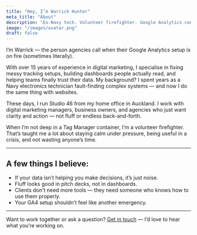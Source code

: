 ```yaml
---
title: "Hey, I’m Warrick Hunter"
meta_title: "About"
description: "Ex-Navy tech. Volunteer firefighter. Google Analytics consultant who gets things done without the fluff."
image: "/images/avatar.png"
draft: false
---
```


I’m Warrick — the person agencies call when their Google Analytics setup is on fire (sometimes literally).  

With over 15 years of experience in digital marketing, I specialise in fixing messy tracking setups, building dashboards people actually read, and helping teams finally trust their data. My background? I spent years as a Navy electronics technician fault-finding complex systems — and now I do the same thing with websites.

These days, I run Studio 46 from my home office in Auckland. I work with digital marketing managers, business owners, and agencies who just want clarity and action — not fluff or endless back-and-forth.

When I’m not deep in a Tag Manager container, I’m a volunteer firefighter. That’s taught me a lot about staying calm under pressure, being useful in a crisis, and not wasting anyone’s time.

---

## A few things I believe:

- If your data isn’t helping you make decisions, it’s just noise.  
- Fluff looks good in pitch decks, not in dashboards.  
- Clients don't need more tools — they need someone who knows how to use them properly.  
- Your GA4 setup shouldn’t feel like another emergency.

---

Want to work together or ask a question? [Get in touch](/contact/) — I’d love to hear what you’re working on.